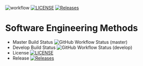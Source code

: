 ![workflow](https://github.com/MyaPhooNyo/sem/actions/workflows/main.yml/badge.svg)
[![LICENSE](https://img.shields.io/github/license/MyaPhooNyo/sem.svg?style=flat-square)](https://github.com/MyaPhooNyo/sem/blob/master/LICENSE)
[![Releases](https://img.shields.io/github/release/MyaPhooNyo/sem/all.svg?style=flat-square)](https://github.com/MyaPhooNyo/sem/releases)
# Software Engineering Methods
* Master Build Status ![GitHub Workflow Status (master)](https://img.shields.io/github/actions/workflow/status/MyaPhooNyo/sem/main.yml?branch=master)
* Develop Build Status ![GitHub Workflow Status (develop)](https://img.shields.io/github/actions/workflow/status/MyaPhooNyo/sem/main.yml?branch=develop)
* License [![LICENSE](https://img.shields.io/github/license/MyaPhooNyo/sem.svg?style=flat-square)](https://github.com/MyaPhooNyo/sem/blob/master/LICENSE)
* Release [![Releases](https://img.shields.io/github/release/MyaPhooNyo/sem/all.svg?style=flat-square)](https://github.com/MyaPhooNyo/sem/releases)
